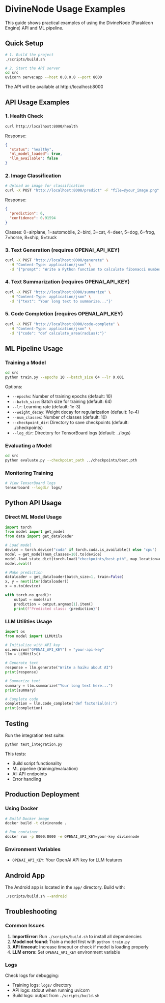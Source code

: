 # DivineNode Usage Examples

This guide shows practical examples of using the DivineNode (Parakleon Engine) API and ML pipeline.

## Quick Setup

```bash
# 1. Build the project
./scripts/build.sh

# 2. Start the API server
cd src
uvicorn serve:app --host 0.0.0.0 --port 8000
```

The API will be available at http://localhost:8000

## API Usage Examples

### 1. Health Check

```bash
curl http://localhost:8000/health
```

Response:
```json
{
  "status": "healthy",
  "ml_model_loaded": true,
  "llm_available": false
}
```

### 2. Image Classification

```bash
# Upload an image for classification
curl -X POST "http://localhost:8000/predict" -F "file=@your_image.png"
```

Response:
```json
{
  "prediction": 6,
  "confidence": 0.91594
}
```

Classes: 0=airplane, 1=automobile, 2=bird, 3=cat, 4=deer, 5=dog, 6=frog, 7=horse, 8=ship, 9=truck

### 3. Text Generation (requires OPENAI_API_KEY)

```bash
curl -X POST "http://localhost:8000/generate" \
  -H "Content-Type: application/json" \
  -d '{"prompt": "Write a Python function to calculate fibonacci numbers"}'
```

### 4. Text Summarization (requires OPENAI_API_KEY)

```bash
curl -X POST "http://localhost:8000/summarize" \
  -H "Content-Type: application/json" \
  -d '{"text": "Your long text to summarize..."}'
```

### 5. Code Completion (requires OPENAI_API_KEY)

```bash
curl -X POST "http://localhost:8000/code-complete" \
  -H "Content-Type: application/json" \
  -d '{"code": "def calculate_area(radius):"}'
```

## ML Pipeline Usage

### Training a Model

```bash
cd src
python train.py --epochs 10 --batch_size 64 --lr 0.001
```

Options:
- `--epochs`: Number of training epochs (default: 10)
- `--batch_size`: Batch size for training (default: 64)
- `--lr`: Learning rate (default: 1e-3)
- `--weight_decay`: Weight decay for regularization (default: 1e-4)
- `--num_classes`: Number of classes (default: 10)
- `--checkpoint_dir`: Directory to save checkpoints (default: ../checkpoints)
- `--log_dir`: Directory for TensorBoard logs (default: ../logs)

### Evaluating a Model

```bash
cd src
python evaluate.py --checkpoint_path ../checkpoints/best.pth
```

### Monitoring Training

```bash
# View TensorBoard logs
tensorboard --logdir logs/
```

## Python API Usage

### Direct ML Model Usage

```python
import torch
from model import get_model
from data import get_dataloader

# Load model
device = torch.device("cuda" if torch.cuda.is_available() else "cpu")
model = get_model(num_classes=10).to(device)
model.load_state_dict(torch.load("checkpoints/best.pth", map_location=device))
model.eval()

# Make prediction
dataloader = get_dataloader(batch_size=1, train=False)
x, y = next(iter(dataloader))
x = x.to(device)

with torch.no_grad():
    output = model(x)
    prediction = output.argmax(1).item()
    print(f"Predicted class: {prediction}")
```

### LLM Utilities Usage

```python
import os
from model import LLMUtils

# Initialize with API key
os.environ["OPENAI_API_KEY"] = "your-api-key"
llm = LLMUtils()

# Generate text
response = llm.generate("Write a haiku about AI")
print(response)

# Summarize text
summary = llm.summarize("Your long text here...")
print(summary)

# Complete code
completion = llm.code_complete("def factorial(n):")
print(completion)
```

## Testing

Run the integration test suite:

```bash
python test_integration.py
```

This tests:
- Build script functionality
- ML pipeline (training/evaluation)  
- All API endpoints
- Error handling

## Production Deployment

### Using Docker

```bash
# Build Docker image
docker build -t divinenode .

# Run container
docker run -p 8000:8000 -e OPENAI_API_KEY=your-key divinenode
```

### Environment Variables

- `OPENAI_API_KEY`: Your OpenAI API key for LLM features

## Android App

The Android app is located in the `app/` directory. Build with:

```bash
./scripts/build.sh --android
```

## Troubleshooting

### Common Issues

1. **ImportError**: Run `./scripts/build.sh` to install all dependencies
2. **Model not found**: Train a model first with `python train.py`
3. **API timeout**: Increase timeout or check if model is loading properly
4. **LLM errors**: Set `OPENAI_API_KEY` environment variable

### Logs

Check logs for debugging:
- Training logs: `logs/` directory
- API logs: stdout when running uvicorn
- Build logs: output from `./scripts/build.sh`